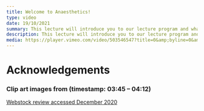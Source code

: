 ```yaml
---
title: Welcome to Anaesthetics!
type: video
date: 19/10/2021
summary: This lecture will introduce you to our lecture program and what we hope you get out of it.
description: This lecture will introduce you to our lecture program and what we hope you get out of it.
media: https://player.vimeo.com/video/503546547?title=0&amp;byline=0&amp;portrait=0
---
```


# Acknowledgements

### Clip art images from (timestamp: 03:45 – 04:12)

[Webstock review accessed December 2020](https://webstockreview.net/explore/clipart-hospital-chair/)
